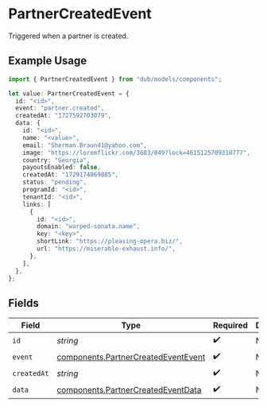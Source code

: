 # PartnerCreatedEvent

Triggered when a partner is created.

## Example Usage

```typescript
import { PartnerCreatedEvent } from "dub/models/components";

let value: PartnerCreatedEvent = {
  id: "<id>",
  event: "partner.created",
  createdAt: "1727592703079",
  data: {
    id: "<id>",
    name: "<value>",
    email: "Sherman.Braun41@yahoo.com",
    image: "https://loremflickr.com/3683/849?lock=4615125709318777",
    country: "Georgia",
    payoutsEnabled: false,
    createdAt: "1729174869885",
    status: "pending",
    programId: "<id>",
    tenantId: "<id>",
    links: [
      {
        id: "<id>",
        domain: "warped-sonata.name",
        key: "<key>",
        shortLink: "https://pleasing-opera.biz/",
        url: "https://miserable-exhaust.info/",
      },
    ],
  },
};
```

## Fields

| Field                                                                                      | Type                                                                                       | Required                                                                                   | Description                                                                                |
| ------------------------------------------------------------------------------------------ | ------------------------------------------------------------------------------------------ | ------------------------------------------------------------------------------------------ | ------------------------------------------------------------------------------------------ |
| `id`                                                                                       | *string*                                                                                   | :heavy_check_mark:                                                                         | N/A                                                                                        |
| `event`                                                                                    | [components.PartnerCreatedEventEvent](../../models/components/partnercreatedeventevent.md) | :heavy_check_mark:                                                                         | N/A                                                                                        |
| `createdAt`                                                                                | *string*                                                                                   | :heavy_check_mark:                                                                         | N/A                                                                                        |
| `data`                                                                                     | [components.PartnerCreatedEventData](../../models/components/partnercreatedeventdata.md)   | :heavy_check_mark:                                                                         | N/A                                                                                        |